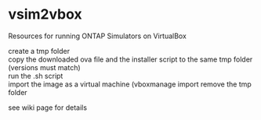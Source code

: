 # vsim2vbox
Resources for running ONTAP Simulators on VirtualBox

create a tmp folder  
copy the downloaded ova file and the installer script to the same tmp folder (versions must match)  
run the .sh script  
import the image as a virtual machine (vboxmanage import <new ova file>
remove the tmp folder 

see wiki page for details

